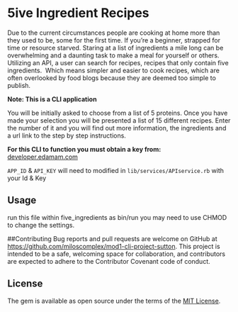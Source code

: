 # 5ive Ingredient Recipes

Due to the current circumstances people are cooking at home more than they used to be, some for the first time. If you’re a beginner, strapped for time or resource starved. Staring at a list of ingredients a mile long can be overwhelming and a daunting task to make a meal for yourself or others. Utilizing an API, a user can search for recipes, recipes that only contain five ingredients.  Which means simpler and easier to cook recipes, which are often overlooked by food blogs because they are deemed too simple to publish.

**Note: This is a CLI application**

You will be initially asked to choose from a list of 5 proteins. Once you have made your selection you will be presented a list of 15 different recipes. Enter the number of it and you will find out more information, the ingredients and a url link to the step by step instructions.

**For this CLI to function you must obtain a key from:** [developer.edamam.com](https://developer.edamam.com/)

`APP_ID` & `API_KEY` will need to modified in `lib/services/APIservice.rb` with your Id & Key

## Usage
run this file within five_ingredients as bin/run you may need to use CHMOD to change the settings.

##Contributing
Bug reports and pull requests are welcome on GitHub at https://github.com/miloscomplex/mod1-cli-project-sutton. This project is intended to be a safe, welcoming space for collaboration, and contributors are expected to adhere to the Contributor Covenant code of conduct.
## License

The gem is available as open source under the terms of the [MIT License](https://opensource.org/licenses/MIT).
